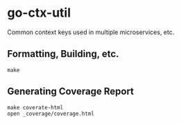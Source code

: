 # go-ctx-util

Common context keys used in multiple microservices, etc.

## Formatting, Building, etc.

```
make
```

## Generating Coverage Report

```
make coverate-html
open _coverage/coverage.html
```
